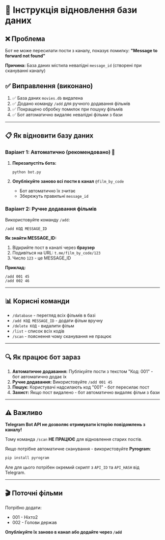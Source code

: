 # 🔧 Інструкція відновлення бази даних

## ❌ Проблема
Бот не може пересилати пости з каналу, показує помилку: **"Message to forward not found"**

**Причина:** База даних містила невалідні `message_id` (створені при скануванні каналу)

## ✅ Виправлення (виконано)

1. ✅ База даних `movies.db` видалена
2. ✅ Додано команду `/add` для ручного додавання фільмів
3. ✅ Покращено обробку помилок при пошуку фільмів
4. ✅ Бот автоматично видаляє невалідні фільми з бази

---

## 📋 Як відновити базу даних

### Варіант 1: Автоматично (рекомендовано) 🌟

1. **Перезапустіть бота:**
   ```bash
   python bot.py
   ```

2. **Опублікуйте заново всі пости в канал** `@film_by_code`
   - Бот автоматично їх зчитає
   - Збережуть правильні `message_id`

### Варіант 2: Ручне додавання фільмів

Використовуйте команду `/add`:

```
/add КОД MESSAGE_ID
```

**Як знайти MESSAGE_ID:**

1. Відкрийте пост в каналі через **браузер**
2. Подивіться на URL: `t.me/film_by_code/123`
3. Число `123` - це MESSAGE_ID

**Приклад:**

```
/add 001 45
/add 002 46
```

---

## 📊 Корисні команди

- `/database` - перегляд всіх фільмів в базі
- `/add КОД MESSAGE_ID` - додати фільм вручну
- `/delete КОД` - видалити фільм
- `/list` - список всіх кодів
- `/scan` - пояснення чому сканування не працює

---

## 🔍 Як працює бот зараз

1. **Автоматичне додавання:** Публікуйте пости з текстом "Код: 001" - бот автоматично додає їх
2. **Ручне додавання:** Використовуйте `/add 001 45`
3. **Пошук:** Користувачі надсилають код "001" - бот пересилає пост
4. **Захист:** Якщо пост видалено - бот автоматично видаляє фільм з бази

---

## ⚠️ Важливо

**Telegram Bot API не дозволяє отримувати історію повідомлень з каналу!**

Тому команда `/scan` **НЕ ПРАЦЮЄ** для відновлення старих постів.

Якщо потрібне автоматичне сканування - використовуйте **Pyrogram**:
```bash
pip install pyrogram
```

Але для цього потрібен окремий скрипт з `API_ID` та `API_HASH` від Telegram.

---

## 🎬 Поточні фільми

Потрібно додати:
- 001 - Ніхто2
- 002 - Голови держав

**Опублікуйте їх заново в канал або додайте через `/add`**

